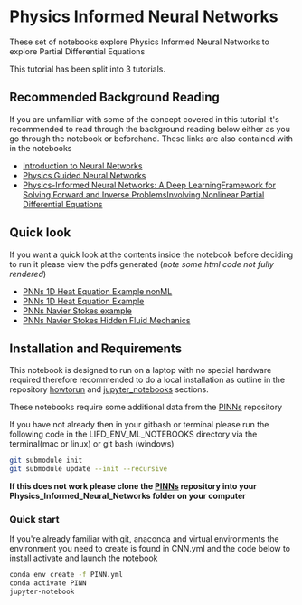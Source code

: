 # Physics Informed Neural Networks

These set of notebooks explore Physics Informed Neural Networks to explore Partial Differential Equations

This tutorial has been split into 3 tutorials.

## Recommended Background Reading

If you are unfamiliar with some of the concept covered in this tutorial it's recommended to read through the background reading below either as you go through the notebook or beforehand. These links are also contained with in the notebooks

* [Introduction to Neural Networks](https://victorzhou.com/blog/intro-to-neural-networks/)
* [Physics Guided Neural Networks](https://towardsdatascience.com/physics-guided-neural-networks-pgnns-8fe9dbad9414)
* [Physics-Informed Neural Networks:  A Deep LearningFramework for Solving Forward and Inverse ProblemsInvolving Nonlinear Partial Differential Equations](https://www.sciencedirect.com/science/article/pii/S0021999118307125)

## Quick look

If you want a quick look at the contents inside the notebook before deciding to run it please view the pdfs generated (*note some html code not fully rendered*)

* [PNNs 1D Heat Equation Example nonML](PNNs_1DHeatEquation_nonML.pdf)
* [PNNs 1D Heat Equation Example](PNNs_1DHeatEquationExample.pdf)
* [PNNs Navier Stokes example](PNNs_NavierStokesEquation_example.pdf)
* [PNNs Navier Stokes Hidden Fluid Mechanics](PNNs_NavierStokes_HFM.md)

## Installation and Requirements

This notebook is designed to run on a laptop  with no special hardware required therefore recommended to do a local installation as outline in the repository [howtorun](../howtorun.md) and [jupyter_notebooks](../jupyter_notebooks.md) sections.


These notebooks require some additional data from the [PINNs](https://github.com/maziarraissi/PINNs) repository

If you have not already then in your gitbash or terminal please run the following code in the LIFD_ENV_ML_NOTEBOOKS directory via the terminal(mac or linux)  or git bash (windows)

```bash
git submodule init
git submodule update --init --recursive
```

**If this does not work please clone the [PINNs](https://github.com/maziarraissi/PINNs) repository into your Physics_Informed_Neural_Networks folder on your computer**

### Quick start

If you're already familiar with git, anaconda and virtual environments the environment you need to create is found in CNN.yml and the code below to install activate and launch the notebook

```bash
conda env create -f PINN.yml
conda activate PINN
jupyter-notebook
```
